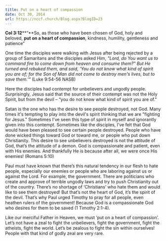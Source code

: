 ```yaml
---
title: Put on a heart of compassion
date: Oct 30, 2014
url: https://nccf.church/Blog.aspx?BlogID=23
---
```


**Col 3:12****“**So, as those who have been chosen of God, holy and beloved, **put on a heart of compassion**, kindness, humility, gentleness and patience”

One time the disciples were walking with Jesus after being rejected by a group of Samaritans and the disciples asked Him, *"Lord, do You want us to command fire to come down from heaven and consume them?" But He turned and rebuked them, and said, ‘You do not know what kind of spirit you are of; for the Son of Man did not come to destroy men's lives, but to save them.’"* (Luke 9:54-56 NASB)  

Here the disciples had contempt for unbelievers and ungodly people. Surprisingly, Jesus said that the source of their contempt was not the Holy Spirit, but from the devil – “you do not know what kind of spirit you are of.”

Satan is the one who has the desire to see people destroyed, not God. Many times it's tempting to play into the devil's spirit thinking that we are "fighting for Jesus." Sometimes I've seen this type of spirit in myself and ignorantly given into this contempt. Sometimes like the disciples, I’ve felt that God would have been pleased to see certain people destroyed. People who have done wicked things toward God or toward me, or people who put down Christianity. This desire to see unbelievers destroyed is not the attitude of God, that’s the attitude of a demon. God is compassionate and patient, even with His enemies. And thankfully He is because after all, we were once His enemies! (Romans 5:10)

Paul must have known that there’s this natural tendency in our flesh to hate people, especially our enemies or people who are laboring against us or against the Lord. For example, the government. There are politicians who create and approve of terrible ungodly laws and try to push Christianity out of the country. There’s no shortage of ‘Christians’ who hate them and would like to see them destroyed! But that’s not the heart of God, it’s the spirit of the devil. That’s why Paul urged Timothy to pray for all people, even heathen rulers of the government! Because God is a compassionate God who desires for them to be saved (1 Timothy 2:1-4).

Like our merciful Father in Heaven, we must ‘put on a heart of compassion’. Let’s not have a zeal to fight the unbelievers, fight the government, fight the atheists, fight the world. Let’s be zealous to fight the sin within ourselves! People with that kind of godly zeal are very rare.
